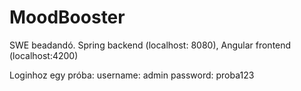 # MoodBooster

SWE beadandó. Spring backend (localhost: 8080), Angular frontend (localhost:4200)

Loginhoz egy próba:
username: admin
password: proba123

